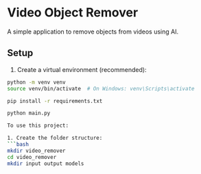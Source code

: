 # Video Object Remover

A simple application to remove objects from videos using AI.

## Setup

1. Create a virtual environment (recommended):
```bash
python -m venv venv
source venv/bin/activate  # On Windows: venv\Scripts\activate

pip install -r requirements.txt

python main.py

To use this project:

1. Create the folder structure:
```bash
mkdir video_remover
cd video_remover
mkdir input output models